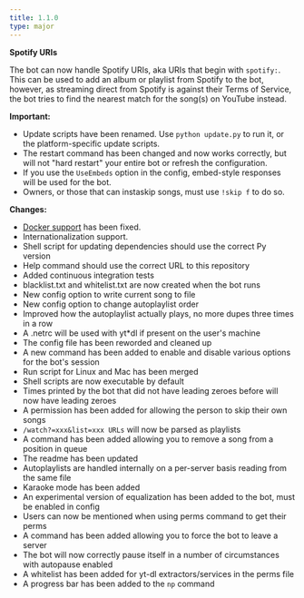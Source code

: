 ```yaml
---
title: 1.1.0
type: major
---
```


**Spotify URIs**

The bot can now handle Spotify URIs, aka URIs that begin with `spotify:`. This can be used to add an album or playlist from Spotify to the bot, however, as streaming direct from Spotify is against their Terms of Service, the bot tries to find the nearest match for the song(s) on YouTube instead.

**Important:**

* Update scripts have been renamed. Use `python update.py` to run it, or the platform-specific update scripts.
* The restart command has been changed and now works correctly, but will not "hard restart" your entire bot or refresh the configuration.
* If you use the `UseEmbeds` option in the config, embed-style responses will be used for the bot.
* Owners, or those that can instaskip songs, must use `!skip f` to do so.

**Changes:**

* [Docker support](https://hub.docker.com/r/justsomebots/musicbot/) has been fixed.
* Internationalization support.
* Shell script for updating dependencies should use the correct Py version
* Help command should use the correct URL to this repository
* Added continuous integration tests
* blacklist.txt and whitelist.txt are now created when the bot runs
* New config option to write current song to file
* New config option to change autoplaylist order
* Improved how the autoplaylist actually plays, no more dupes three times in a row
* A .netrc will be used with yt*dl if present on the user's machine
* The config file has been reworded and cleaned up
* A new command has been added to enable and disable various options for the bot's session
* Run script for Linux and Mac has been merged
* Shell scripts are now executable by default
* Times printed by the bot that did not have leading zeroes before will now have leading zeroes
* A permission has been added for allowing the person to skip their own songs
* `/watch?=xxx&list=xxx URLs` will now be parsed as playlists
* A command has been added allowing you to remove a song from a position in queue
* The readme has been updated
* Autoplaylists are handled internally on a per-server basis reading from the same file
* Karaoke mode has been added
* An experimental version of equalization has been added to the bot, must be enabled in config
* Users can now be mentioned when using perms command to get their perms
* A command has been added allowing you to force the bot to leave a server
* The bot will now correctly pause itself in a number of circumstances with autopause enabled
* A whitelist has been added for yt-dl extractors/services in the perms file
* A progress bar has been added to the `np` command
